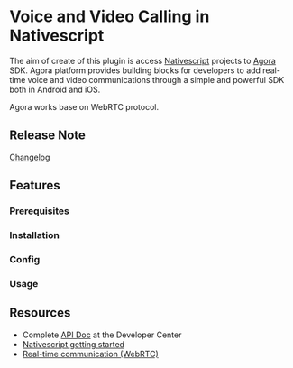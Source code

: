 # Voice and Video Calling in Nativescript

The aim of create of this plugin is access [Nativescript] projects to [Agora] SDK. Agora platform provides building blocks for developers to add real-time voice and video communications through a simple and powerful SDK both in Android and iOS. 

Agora works base on WebRTC protocol.

## Release Note
[Changelog](CHANGELOG.md)


## Features

### Prerequisites

### Installation 

### Config

### Usage


## Resources

* Complete [API Doc](https://docs.agora.io/en/) at the Developer Center
* [Nativescript getting started](https://nativescript.org/getting-started-with-nativescript/)
* [Real-time communication (WebRTC)](https://webrtc.org/)



[Nativescript]: <http://nativescript.org>
[Agora]: <http://agora.io>

